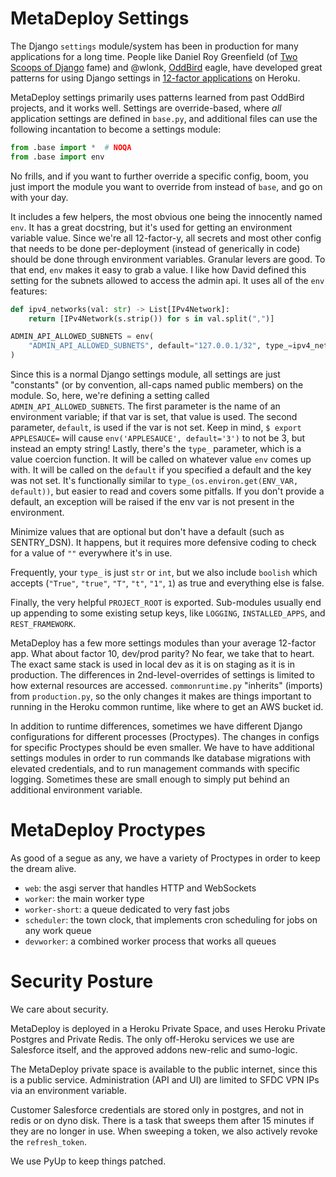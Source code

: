 # MetaDeploy Settings

The Django `settings` module/system has been in production for many applications
for a long time. People like Daniel Roy Greenfield (of [Two Scoops of
Django](https://twoscoopspress.com/products/two-scoops-of-django-1-11) fame) and
@wlonk, [OddBird](https://oddbird.net/) eagle, have developed great patterns for
using Django settings in [12-factor applications](https://12factor.net/) on
Heroku.

MetaDeploy settings primarily uses patterns learned from past OddBird projects,
and it works well. Settings are override-based, where _all_ application settings
are defined in `base.py`, and additional files can use the following incantation
to become a settings module:

```python
from .base import *  # NOQA
from .base import env
```

No frills, and if you want to further override a specific config, boom, you just
import the module you want to override from instead of `base`, and go on with
your day.

It includes a few helpers, the most obvious one being the innocently named
`env`. It has a great docstring, but it's used for getting an environment
variable value. Since we're all 12-factor-y, all secrets and most other config
that needs to be done per-deployment (instead of generically in code) should be
done through environment variables. Granular levers are good. To that end, `env`
makes it easy to grab a value. I like how David defined this setting for the
subnets allowed to access the admin api. It uses all of the `env` features:

```python
def ipv4_networks(val: str) -> List[IPv4Network]:
    return [IPv4Network(s.strip()) for s in val.split(",")]

ADMIN_API_ALLOWED_SUBNETS = env(
    "ADMIN_API_ALLOWED_SUBNETS", default="127.0.0.1/32", type_=ipv4_networks
)
```

Since this is a normal Django settings module, all settings are just "constants"
(or by convention, all-caps named public members) on the module. So, here, we're
defining a setting called `ADMIN_API_ALLOWED_SUBNETS`. The first parameter is
the name of an environment variable; if that var is set, that value is used. The
second parameter, `default`, is used if the var is not set. Keep in mind,
`$ export APPLESAUCE=` will cause `env('APPLESAUCE', default='3')` to not be 3,
but instead an empty string! Lastly, there's the `type_` parameter, which is a
value coercion function. It will be called on whatever value `env` comes up
with. It will be called on the `default` if you specified a default and the key
was not set. It's functionally similar to
`type_(os.environ.get(ENV_VAR, default))`, but easier to read and covers some
pitfalls. If you don't provide a default, an exception will be raised if the env
var is not present in the environment.

Minimize values that are optional but don't have a default (such as SENTRY_DSN).
It happens, but it requires more defensive coding to check for a value of `""`
everywhere it's in use.

Frequently, your `type_` is just `str` or `int`, but we also include `boolish`
which accepts (`"True"`, `"true"`, `"T"`, `"t"`, `"1"`, `1`) as true and
everything else is false.

Finally, the very helpful `PROJECT_ROOT` is exported. Sub-modules usually end up
appending to some existing setup keys, like `LOGGING`, `INSTALLED_APPS`, and
`REST_FRAMEWORK`.

MetaDeploy has a few more settings modules than your average 12-factor app. What
about factor 10, dev/prod parity? No fear, we take that to heart. The exact same
stack is used in local dev as it is on staging as it is in production. The
differences in 2nd-level-overrides of settings is limited to how external
resources are accessed. `commonruntime.py` "inherits" (imports) from
`production.py`, so the only changes it makes are things important to running in
the Heroku common runtime, like where to get an AWS bucket id.

In addition to runtime differences, sometimes we have different Django
configurations for different processes (Proctypes). The changes in configs for
specific Proctypes should be even smaller. We have to have additional settings
modules in order to run commands lke database migrations with elevated
credentials, and to run management commands with specific logging. Sometimes
these are small enough to simply put behind an additional environment variable.

# MetaDeploy Proctypes

As good of a segue as any, we have a variety of Proctypes in order to keep the
dream alive.

- `web`: the asgi server that handles HTTP and WebSockets
- `worker`: the main worker type
- `worker-short`: a queue dedicated to very fast jobs
- `scheduler`: the town clock, that implements cron scheduling for jobs on any
  work queue
- `devworker`: a combined worker process that works all queues

# Security Posture

We care about security.

MetaDeploy is deployed in a Heroku Private Space, and uses Heroku Private
Postgres and Private Redis. The only off-Heroku services we use are Salesforce
itself, and the approved addons new-relic and sumo-logic.

The MetaDeploy private space is available to the public internet, since this is
a public service. Administration (API and UI) are limited to SFDC VPN IPs via an
environment variable.

Customer Salesforce credentials are stored only in postgres, and not in redis or
on dyno disk. There is a task that sweeps them after 15 minutes if they are no
longer in use. When sweeping a token, we also actively revoke the
`refresh_token`.

We use PyUp to keep things patched.
